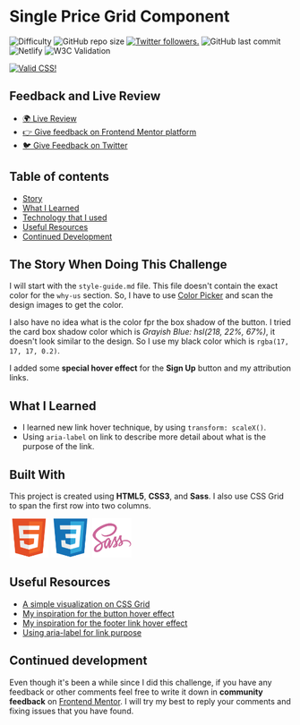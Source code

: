 # Single Price Grid Component

<p align="left">
  <img src="https://img.shields.io/badge/Difficulty-Newbie-14C2C8?style=for-the-badge&logo=frontendmentor" alt="Difficulty">
  <img alt="GitHub repo size" src="https://img.shields.io/github/repo-size/vanzasetia/single-price-grid-component-master?style=for-the-badge&logo=github">
  <a href="https://twitter.com/vanzasetia" target="_blank"><img src="https://img.shields.io/twitter/follow/vanzasetia?logo=twitter&style=for-the-badge" alt="Twitter followers." /></a>
  <img alt="GitHub last commit" src="https://img.shields.io/github/last-commit/vanzasetia/single-price-grid-component-master?style=for-the-badge&logo=git">
  <img alt="Netlify" src="https://img.shields.io/netlify/ba4f3610-b74c-4a56-85d2-a5d94a7590a8?style=for-the-badge&logo=netlify">
  <img alt="W3C Validation" src="">
</p>
<p>
  <a href="http://jigsaw.w3.org/css-validator/check/referer">
    <img style="border:0;width:88px;height:31px"
        src="http://jigsaw.w3.org/css-validator/images/vcss-blue"
        alt="Valid CSS!" />
    </a>
</p>

## Feedback and Live Review
* [🌍 Live Review](https://vanzasetiacommunity.netlify.app/)
* [👉 Give feedback on Frontend Mentor platform](https://www.frontendmentor.io/solutions/using-sass-to-finish-this-challenge-BbXdDmNH9)
* [🐦 Give Feedback on Twitter]()

## Table of contents
- [Story](#the-story-when-doing-this-challenge)
- [What I Learned](#what-i-learned)
- [Technology that I used](#built-with)
- [Useful Resources](#useful-resources)
- [Continued Development](#continued-development)

## The Story When Doing This Challenge
I will start with the `style-guide.md` file. This file doesn't contain the exact color for the `why-us` section. So, I have to use [Color Picker](https://play.google.com/store/apps/details?id=gmikhail.colorpicker) and scan the design images to get the color.

I also have no idea what is the color fpr the box shadow of the button. I tried the card box shadow color which is *Grayish Blue: hsl(218, 22%, 67%)*, it doesn't look similar to the design. So I use my black color which is `rgba(17, 17, 17, 0.2)`.

I added some **special hover effect** for the **Sign Up** button and my attribution links.

## What I Learned
* I learned new link hover technique, by using `transform: scaleX()`.
* Using `aria-label` on link to describe more detail about what is the purpose of the link.


## Built With
This project is created using **HTML5**, **CSS3**, and **Sass**. I also use CSS Grid to span the first row into two columns.

<p align="left">
  <img src="https://raw.githubusercontent.com/devicons/devicon/master/icons/html5/html5-original.svg" alt="" width="auto" height="70px">
  <img src="https://raw.githubusercontent.com/devicons/devicon/master/icons/css3/css3-original.svg" alt="" width="auto" height="70px">
  <img src="https://raw.githubusercontent.com/devicons/devicon/master/icons/sass/sass-original.svg" alt="" width="auto" height="70px">
</p>

## Useful Resources
* [A simple visualization on CSS Grid](https://grid.malven.co/)
* [My inspiration for the button hover effect](https://codepen.io/umairkhan14/pen/vEKpZG)
* [My inspiration for the footer link hover effect](https://codepen.io/escapist/pen/EaQygW)
* [Using aria-label for link purpose](https://www.w3.org/WAI/WCAG21/Techniques/aria/ARIA8)


## Continued development
Even though it's been a while since I did this challenge, if you have any feedback or other comments feel free to write it down in **community feedback** on [Frontend Mentor](https://www.frontendmentor.io/solutions/using-sass-to-finish-this-challenge-BbXdDmNH9). I will try my best to reply your comments and fixing issues that you have found.
